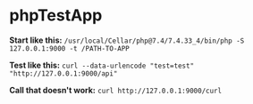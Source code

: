 # phpTestApp


**Start like this:** `/usr/local/Cellar/php@7.4/7.4.33_4/bin/php -S 127.0.0.1:9000 -t /PATH-TO-APP`

**Test like this:** `curl --data-urlencode "test=test" "http://127.0.0.1:9000/api"`

**Call that doesn't work:** `curl http://127.0.0.1:9000/curl`
